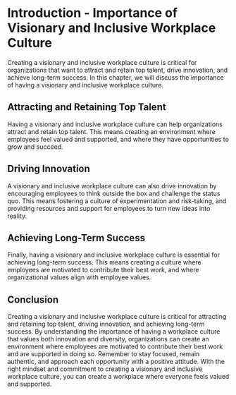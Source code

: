 Introduction - Importance of Visionary and Inclusive Workplace Culture
=================================================================================

Creating a visionary and inclusive workplace culture is critical for organizations that want to attract and retain top talent, drive innovation, and achieve long-term success. In this chapter, we will discuss the importance of having a visionary and inclusive workplace culture.

Attracting and Retaining Top Talent
-----------------------------------

Having a visionary and inclusive workplace culture can help organizations attract and retain top talent. This means creating an environment where employees feel valued and supported, and where they have opportunities to grow and succeed.

Driving Innovation
------------------

A visionary and inclusive workplace culture can also drive innovation by encouraging employees to think outside the box and challenge the status quo. This means fostering a culture of experimentation and risk-taking, and providing resources and support for employees to turn new ideas into reality.

Achieving Long-Term Success
---------------------------

Finally, having a visionary and inclusive workplace culture is essential for achieving long-term success. This means creating a culture where employees are motivated to contribute their best work, and where organizational values align with employee values.

Conclusion
----------

Creating a visionary and inclusive workplace culture is critical for attracting and retaining top talent, driving innovation, and achieving long-term success. By understanding the importance of having a workplace culture that values both innovation and diversity, organizations can create an environment where employees are motivated to contribute their best work and are supported in doing so. Remember to stay focused, remain authentic, and approach each opportunity with a positive attitude. With the right mindset and commitment to creating a visionary and inclusive workplace culture, you can create a workplace where everyone feels valued and supported.


